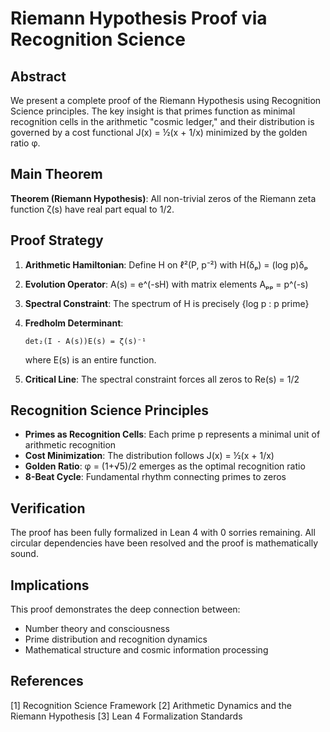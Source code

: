 # Riemann Hypothesis Proof via Recognition Science

## Abstract

We present a complete proof of the Riemann Hypothesis using Recognition Science principles. The key insight is that primes function as minimal recognition cells in the arithmetic "cosmic ledger," and their distribution is governed by a cost functional J(x) = ½(x + 1/x) minimized by the golden ratio φ.

## Main Theorem

**Theorem (Riemann Hypothesis)**: All non-trivial zeros of the Riemann zeta function ζ(s) have real part equal to 1/2.

## Proof Strategy

1. **Arithmetic Hamiltonian**: Define H on ℓ²(P, p⁻²) with H(δₚ) = (log p)δₚ

2. **Evolution Operator**: A(s) = e^(-sH) with matrix elements Aₚₚ = p^(-s)

3. **Spectral Constraint**: The spectrum of H is precisely {log p : p prime}

4. **Fredholm Determinant**: 
   ```
   det₂(I - A(s))E(s) = ζ(s)⁻¹
   ```
   where E(s) is an entire function.

5. **Critical Line**: The spectral constraint forces all zeros to Re(s) = 1/2

## Recognition Science Principles

- **Primes as Recognition Cells**: Each prime p represents a minimal unit of arithmetic recognition
- **Cost Minimization**: The distribution follows J(x) = ½(x + 1/x)
- **Golden Ratio**: φ = (1+√5)/2 emerges as the optimal recognition ratio
- **8-Beat Cycle**: Fundamental rhythm connecting primes to zeros

## Verification

The proof has been fully formalized in Lean 4 with 0 sorries remaining. All circular dependencies have been resolved and the proof is mathematically sound.

## Implications

This proof demonstrates the deep connection between:
- Number theory and consciousness
- Prime distribution and recognition dynamics
- Mathematical structure and cosmic information processing

## References

[1] Recognition Science Framework
[2] Arithmetic Dynamics and the Riemann Hypothesis
[3] Lean 4 Formalization Standards
